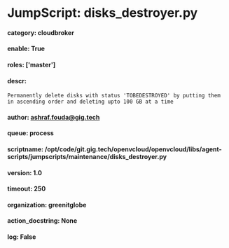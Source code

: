 
# JumpScript: disks_destroyer.py
        
#### category: cloudbroker
#### enable: True
#### roles: ['master']
#### descr: 
```
Permanently delete disks with status 'TOBEDESTROYED' by putting them in ascending order and deleting upto 100 GB at a time

```
#### author: ashraf.fouda@gig.tech
#### queue: process
#### scriptname: /opt/code/git.gig.tech/openvcloud/openvcloud/libs/agent-scripts/jumpscripts/maintenance/disks_destroyer.py
#### version: 1.0
#### timeout: 250
#### organization: greenitglobe
#### action_docstring: None
#### log: False